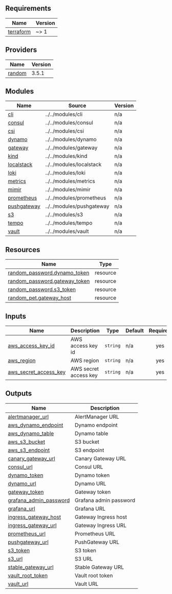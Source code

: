 <!-- BEGIN_TF_DOCS -->
## Requirements

| Name | Version |
|------|---------|
| <a name="requirement_terraform"></a> [terraform](#requirement\_terraform) | ~> 1 |

## Providers

| Name | Version |
|------|---------|
| <a name="provider_random"></a> [random](#provider\_random) | 3.5.1 |

## Modules

| Name | Source | Version |
|------|--------|---------|
| <a name="module_cli"></a> [cli](#module\_cli) | ../../modules/cli | n/a |
| <a name="module_consul"></a> [consul](#module\_consul) | ../../modules/consul | n/a |
| <a name="module_csi"></a> [csi](#module\_csi) | ../../modules/csi | n/a |
| <a name="module_dynamo"></a> [dynamo](#module\_dynamo) | ../../modules/dynamo | n/a |
| <a name="module_gateway"></a> [gateway](#module\_gateway) | ../../modules/gateway | n/a |
| <a name="module_kind"></a> [kind](#module\_kind) | ../../modules/kind | n/a |
| <a name="module_localstack"></a> [localstack](#module\_localstack) | ../../modules/localstack | n/a |
| <a name="module_loki"></a> [loki](#module\_loki) | ../../modules/loki | n/a |
| <a name="module_metrics"></a> [metrics](#module\_metrics) | ../../modules/metrics | n/a |
| <a name="module_mimir"></a> [mimir](#module\_mimir) | ../../modules/mimir | n/a |
| <a name="module_prometheus"></a> [prometheus](#module\_prometheus) | ../../modules/prometheus | n/a |
| <a name="module_pushgateway"></a> [pushgateway](#module\_pushgateway) | ../../modules/pushgateway | n/a |
| <a name="module_s3"></a> [s3](#module\_s3) | ../../modules/s3 | n/a |
| <a name="module_tempo"></a> [tempo](#module\_tempo) | ../../modules/tempo | n/a |
| <a name="module_vault"></a> [vault](#module\_vault) | ../../modules/vault | n/a |

## Resources

| Name | Type |
|------|------|
| [random_password.dynamo_token](https://registry.terraform.io/providers/hashicorp/random/latest/docs/resources/password) | resource |
| [random_password.gateway_token](https://registry.terraform.io/providers/hashicorp/random/latest/docs/resources/password) | resource |
| [random_password.s3_token](https://registry.terraform.io/providers/hashicorp/random/latest/docs/resources/password) | resource |
| [random_pet.gateway_host](https://registry.terraform.io/providers/hashicorp/random/latest/docs/resources/pet) | resource |

## Inputs

| Name | Description | Type | Default | Required |
|------|-------------|------|---------|:--------:|
| <a name="input_aws_access_key_id"></a> [aws\_access\_key\_id](#input\_aws\_access\_key\_id) | AWS access key id | `string` | n/a | yes |
| <a name="input_aws_region"></a> [aws\_region](#input\_aws\_region) | AWS region | `string` | n/a | yes |
| <a name="input_aws_secret_access_key"></a> [aws\_secret\_access\_key](#input\_aws\_secret\_access\_key) | AWS secret access key | `string` | n/a | yes |

## Outputs

| Name | Description |
|------|-------------|
| <a name="output_alertmanager_url"></a> [alertmanager\_url](#output\_alertmanager\_url) | AlertManager URL |
| <a name="output_aws_dynamo_endpoint"></a> [aws\_dynamo\_endpoint](#output\_aws\_dynamo\_endpoint) | Dynamo endpoint |
| <a name="output_aws_dynamo_table"></a> [aws\_dynamo\_table](#output\_aws\_dynamo\_table) | Dynamo table |
| <a name="output_aws_s3_bucket"></a> [aws\_s3\_bucket](#output\_aws\_s3\_bucket) | S3 bucket |
| <a name="output_aws_s3_endpoint"></a> [aws\_s3\_endpoint](#output\_aws\_s3\_endpoint) | S3 endpoint |
| <a name="output_canary_gateway_url"></a> [canary\_gateway\_url](#output\_canary\_gateway\_url) | Canary Gateway URL |
| <a name="output_consul_url"></a> [consul\_url](#output\_consul\_url) | Consul URL |
| <a name="output_dynamo_token"></a> [dynamo\_token](#output\_dynamo\_token) | Dynamo token |
| <a name="output_dynamo_url"></a> [dynamo\_url](#output\_dynamo\_url) | Dynamo URL |
| <a name="output_gateway_token"></a> [gateway\_token](#output\_gateway\_token) | Gateway token |
| <a name="output_grafana_admin_password"></a> [grafana\_admin\_password](#output\_grafana\_admin\_password) | Grafana admin password |
| <a name="output_grafana_url"></a> [grafana\_url](#output\_grafana\_url) | Grafana URL |
| <a name="output_ingress_gateway_host"></a> [ingress\_gateway\_host](#output\_ingress\_gateway\_host) | Gateway Ingress host |
| <a name="output_ingress_gateway_url"></a> [ingress\_gateway\_url](#output\_ingress\_gateway\_url) | Gateway Ingress URL |
| <a name="output_prometheus_url"></a> [prometheus\_url](#output\_prometheus\_url) | Prometheus URL |
| <a name="output_pushgateway_url"></a> [pushgateway\_url](#output\_pushgateway\_url) | PushGateway URL |
| <a name="output_s3_token"></a> [s3\_token](#output\_s3\_token) | S3 token |
| <a name="output_s3_url"></a> [s3\_url](#output\_s3\_url) | S3 URL |
| <a name="output_stable_gateway_url"></a> [stable\_gateway\_url](#output\_stable\_gateway\_url) | Stable Gateway URL |
| <a name="output_vault_root_token"></a> [vault\_root\_token](#output\_vault\_root\_token) | Vault root token |
| <a name="output_vault_url"></a> [vault\_url](#output\_vault\_url) | Vault URL |
<!-- END_TF_DOCS -->
